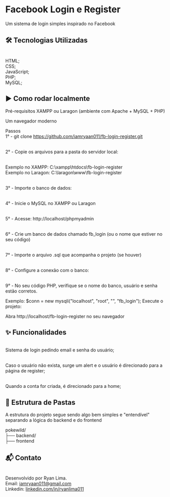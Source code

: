 # Facebook Login e Register
Um sistema de login simples inspirado no Facebook

## 🛠️ Tecnologias Utilizadas
<br/>HTML;
<br/>CSS;
<br/>JavaScript;
<br/>PHP;
<br/>MySQL;

## ▶️ Como rodar localmente
Pré-requisitos
XAMPP ou Laragon (ambiente com Apache + MySQL + PHP)

Um navegador moderno

Passos
<br />1° - git clone https://github.com/iamryaan011/fb-login-register.git

<br />2° - Copie os arquivos para a pasta do servidor local:

<br/>Exemplo no XAMPP: C:\xampp\htdocs\fb-login-register
<br/>Exemplo no Laragon: C:\laragon\www\fb-login-register

<br />3° - Importe o banco de dados:

<br />4° - Inicie o MySQL no XAMPP ou Laragon

<br />5° - Acesse: http://localhost/phpmyadmin

<br />6° - Crie um banco de dados chamado fb_login (ou o nome que estiver no seu código)

<br />7° - Importe o arquivo .sql que acompanha o projeto (se houver)

<br />8° - Configure a conexão com o banco:

<br />9° - No seu código PHP, verifique se o nome do banco, usuário e senha estão corretos.

Exemplo:
$conn = new mysqli("localhost", "root", "", "fb_login");
Execute o projeto:

Abra http://localhost/fb-login-register no seu navegador

## ✨ Funcionalidades
<br/>Sistema de login pedindo email e senha do usuário;

<br/>Caso o usuário não exista, surge um alert e o usuário é direcionado para a página de register;

<br/>Quando a conta for criada, é direcionado para a home;

## 📁 Estrutura de Pastas
A estrutura do projeto segue sendo algo bem simples e "entendível" separando a lógica do backend e do frontend

pokewild/
<br/>├── backend/
<br/>├── frontend

## 📬 Contato
<br/>Desenvolvido por Ryan Lima.
<br/>Email: iamryaan011@gmail.com 
<br/>Linkedin: <a href="linkedin.com/in/ryanlima011">linkedin.com/in/ryanlima011 </a>


